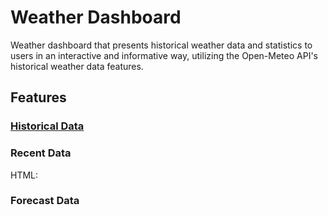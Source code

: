 # Weather Dashboard
Weather dashboard that presents historical weather data and statistics to users in an interactive and informative way, utilizing the Open-Meteo API's historical weather data features.

## Features
### [Historical Data](https://github.com/YaKnee/BOWD24-wk06-weather_dashboard/blob/main/js/history.js)
### Recent Data
HTML:
### Forecast Data
